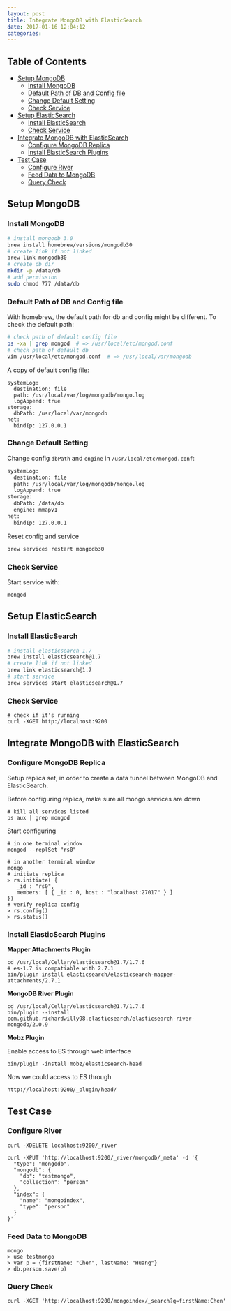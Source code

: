 ```yaml
---
layout: post
title: Integrate MongoDB with ElasticSearch
date: 2017-01-16 12:04:12
categories: 
---
```


## Table of Contents

* [Setup MongoDB](#setup-mongodb)
  * [Install MongoDB](#install-mongodb)
  * [Default Path of DB and Config file](#default-path-of-db-and-config-file)
  * [Change Default Setting](#change-default-setting)
  * [Check Service](#check-service)
* [Setup ElasticSearch](#setup-elasticsearch)
  * [Install ElasticSearch](#install-elasticsearch)
  * [Check Service](#check-service)
* [Integrate MongoDB with ElasticSearch](#integrate-mongodb-with-elasticsearch)
  * [Configure MongoDB Replica](#configure-mongodb-replica)
  * [Install ElasticSearch Plugins](#install-elasticsearch-plugins)
* [Test Case](#test-case)
  * [Configure River](#configure-river)
  * [Feed Data to MongoDB](#feed-data-to-mongodb)
  * [Query Check](#query-check)

## Setup MongoDB

### Install MongoDB

```bash
# install mongodb 3.0
brew install homebrew/versions/mongodb30
# create link if not linked
brew link mongodb30
# create db dir
mkdir -p /data/db
# add permission
sudo chmod 777 /data/db
```

### Default Path of DB and Config file

With homebrew, the default path for db and config might be different. To check the default path:

```bash
# check path of default config file
ps -xa | grep mongod  # => /usr/local/etc/mongod.conf
# check path of default db
vim /usr/local/etc/mongod.conf  # => /usr/local/var/mongodb
```

A copy of default config file:

```
systemLog:
  destination: file
  path: /usr/local/var/log/mongodb/mongo.log
  logAppend: true
storage:
  dbPath: /usr/local/var/mongodb
net:
  bindIp: 127.0.0.1
```

### Change Default Setting

Change config `dbPath` and `engine` in `/usr/local/etc/mongod.conf`:

```bash
systemLog:
  destination: file
  path: /usr/local/var/log/mongodb/mongo.log
  logAppend: true
storage:
  dbPath: /data/db
  engine: mmapv1
net:
  bindIp: 127.0.0.1
```

Reset config and service

```bash
brew services restart mongodb30 
```

### Check Service

Start service with:

```
mongod
```

## Setup ElasticSearch

### Install ElasticSearch

```bash
# install elasticsearch 1.7
brew install elasticsearch@1.7
# create link if not linked
brew link elasticsearch@1.7
# start service
brew services start elasticsearch@1.7
```

### Check Service

```
# check if it's running
curl -XGET http://localhost:9200
```

## Integrate MongoDB with ElasticSearch

### Configure MongoDB Replica

Setup replica set, in order to create a data tunnel between MongoDB and ElasticSearch.

Before configuring replica, make sure all mongo services are down

```
# kill all services listed
ps aux | grep mongod
```

Start configuring

```
# in one terminal window
mongod --replSet "rs0"
```

```
# in another terminal window
mongo
# initiate replica
> rs.initiate( {
   _id : "rs0",
   members: [ { _id : 0, host : "localhost:27017" } ]
})
# verify replica config
> rs.config()
> rs.status()
```

### Install ElasticSearch Plugins

**Mapper Attachments Plugin**

```
cd /usr/local/Cellar/elasticsearch@1.7/1.7.6
# es-1.7 is compatiable with 2.7.1
bin/plugin install elasticsearch/elasticsearch-mapper-attachments/2.7.1
```

**MongoDB River Plugin**

```
cd /usr/local/Cellar/elasticsearch@1.7/1.7.6
bin/plugin --install com.github.richardwilly98.elasticsearch/elasticsearch-river-mongodb/2.0.9
```

**Mobz Plugin**

Enable access to ES through web interface

```
bin/plugin -install mobz/elasticsearch-head
```

Now we could access to ES through

```
http://localhost:9200/_plugin/head/
```

## Test Case

### Configure River

```
curl -XDELETE localhost:9200/_river
```

```
curl -XPUT 'http://localhost:9200/_river/mongodb/_meta' -d '{ 
  "type": "mongodb", 
  "mongodb": { 
    "db": "testmongo", 
    "collection": "person"
  }, 
  "index": {
    "name": "mongoindex", 
    "type": "person" 
  }
}'
```

### Feed Data to MongoDB

```
mongo 
> use testmongo
> var p = {firstName: "Chen", lastName: "Huang"}
> db.person.save(p)
```

### Query Check

```
curl -XGET 'http://localhost:9200/mongoindex/_search?q=firstName:Chen'
```
